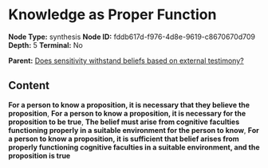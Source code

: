 # Knowledge as Proper Function

**Node Type:** synthesis
**Node ID:** fddb617d-f976-4d8e-9619-c8670670d709
**Depth:** 5
**Terminal:** No

**Parent:** [Does sensitivity withstand beliefs based on external testimony?](does-sensitivity-withstand-beliefs-based-on-external-testimony-antithesis-92a34e59-2746-4413-9ef7-9d511d251f33.md)

## Content

**For a person to know a proposition, it is necessary that they believe the proposition**, **For a person to know a proposition, it is necessary for the proposition to be true**, **The belief must arise from cognitive faculties functioning properly in a suitable environment for the person to know**, **For a person to know a proposition, it is sufficient that belief arises from properly functioning cognitive faculties in a suitable environment, and the proposition is true**
